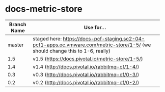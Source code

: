 # docs-metric-store

| Branch Name| Use for… |
|------------| ---------|
| master     | staged here: https://docs-pcf-staging.sc2-04-pcf1-apps.oc.vmware.com/metric-store/1-5/ (we should change this to 1-6, really) |
| 1.5        | v1.5 (https://docs.pivotal.io/metric-store/1-5/)   |
| 1.4        | v1.4 (http://docs.pivotal.io/rabbitmq-cf/1-4/) |
| 0.3        | v0.3 (http://docs.pivotal.io/rabbitmq-cf/0-3/) |
| 0.2        | v0.2 (http://docs.pivotal.io/rabbitmq-cf/0-2/) |
